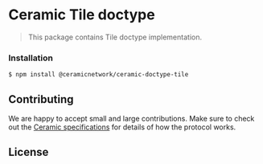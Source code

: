 # Ceramic Tile doctype

> This package contains Tile doctype implementation.

### Installation
```
$ npm install @ceramicnetwork/ceramic-doctype-tile
```

## Contributing
We are happy to accept small and large contributions. Make sure to check out the [Ceramic specifications](https://github.com/ceramicnetwork/specs) for details of how the protocol works.

## License
